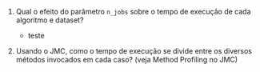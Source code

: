 1. Qual o efeito do parâmetro `n_jobs` sobre o tempo de execução de cada algoritmo e dataset?
    - teste

2. Usando o JMC, como o tempo de execução se divide entre os diversos métodos invocados em cada caso? (veja Method Profiling no JMC)
